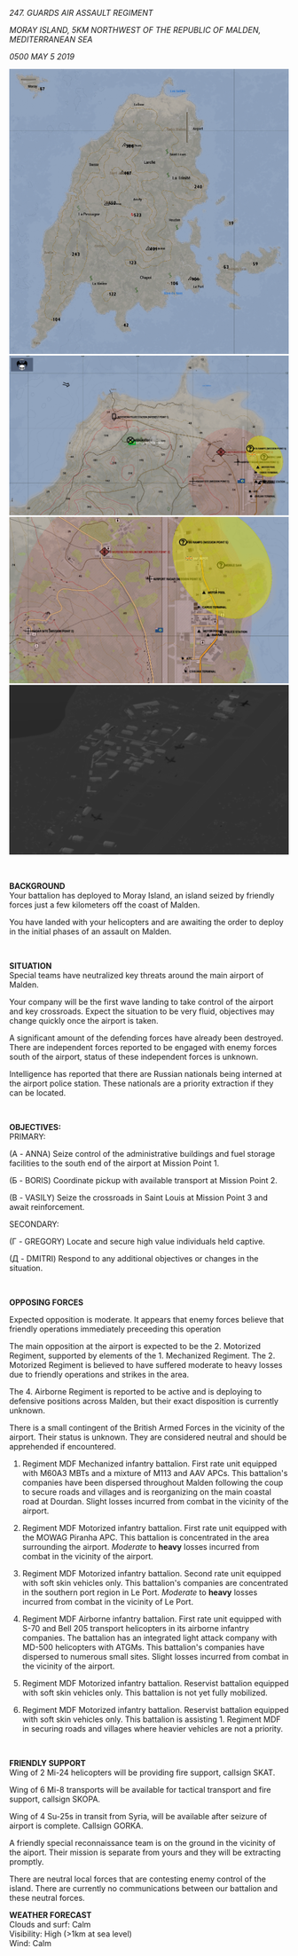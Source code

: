 *247. GUARDS AIR ASSAULT REGIMENT*

*MORAY ISLAND, 5KM NORTHWEST OF THE REPUBLIC OF MALDEN, MEDITERRANEAN SEA*

*0500 MAY 5 2019*

![alt text](https://github.com/WulfyWulf/CLIMB-MOUNT-OLYMPUS/blob/master/MISSION-01/m01.PNG "m01")
<br />
![alt text](https://github.com/WulfyWulf/CLIMB-MOUNT-OLYMPUS/blob/master/m02.PNG "m02")
<br />
![alt text](https://github.com/WulfyWulf/CLIMB-MOUNT-OLYMPUS/blob/master/m03.PNG "m03")
<br />
![alt text](https://github.com/WulfyWulf/CLIMB-MOUNT-OLYMPUS/blob/master/a01.PNG "a01")

<br />

**BACKGROUND**
<br />
Your battalion has deployed to Moray Island, an island seized by friendly forces just a few kilometers off the coast of Malden. 

You have landed with your helicopters and are awaiting the order to deploy in the initial phases of an assault on Malden.

<br />

**SITUATION**
<br />
Special teams have neutralized key threats around the main airport of Malden.

Your company will be the first wave landing to take control of the airport and key crossroads. Expect the situation to be very fluid, objectives may change quickly once the airport is taken.

A significant amount of the defending forces have already been destroyed. There are independent forces reported to be engaged with enemy forces south of the airport, status of these independent forces is unknown.

Intelligence has reported that there are Russian nationals being interned at the airport police station. These nationals are a priority extraction if they can be located.

<br />

**OBJECTIVES:**
<br />
PRIMARY: <br>

(А - ANNA) Seize control of the administrative buildings and fuel storage facilities to the south end of the airport at Mission Point 1.

(Б - BORIS) Coordinate pickup with available transport at Mission Point 2.

(В - VASILY) Seize the crossroads in Saint Louis at Mission Point 3 and await reinforcement.

SECONDARY: <br>

(Г - GREGORY) Locate and secure high value individuals held captive.

(Д - DMITRI) Respond to any additional objectives or changes in the situation.



<br />

**OPPOSING FORCES**
<br />

Expected opposition is moderate. It appears that enemy forces believe that friendly operations immediately preceeding this operation 

The main opposition at the airport is expected to be the 2. Motorized Regiment, supported by elements of the 1. Mechanized Regiment. The 2. Motorized Regiment is believed to have suffered moderate to heavy losses due to friendly operations and strikes in the area.

The 4. Airborne Regiment is reported to be active and is deploying to defensive positions across Malden, but their exact disposition is currently unknown.

There is a small contingent of the British Armed Forces in the vicinity of the airport. Their status is unknown. They are considered neutral and should be apprehended if encountered.

1. Regiment MDF Mechanized infantry battalion. First rate unit equipped with M60A3 MBTs and a mixture of M113 and AAV APCs. This battalion's companies have been dispersed throughout Malden following the coup to secure roads and villages and is reorganizing on the main coastal road at Dourdan. Slight losses incurred from combat in the vicinity of the airport.<br>

2. Regiment MDF Motorized infantry battalion. First rate unit equipped with the MOWAG Piranha APC. This battalion is concentrated in the area surrounding the airport. *Moderate* to **heavy** losses incurred from combat in the vicinity of the airport.<br>

3. Regiment MDF Motorized infantry battalion. Second rate unit equipped with soft skin vehicles only. This battalion's companies are concentrated in the southern port region in Le Port. *Moderate* to **heavy** losses incurred from combat in the vicinity of Le Port.<br>

4. Regiment MDF Airborne infantry battalion. First rate unit equipped with S-70 and Bell 205 transport helicopters in its airborne infantry companies. The battalion has an integrated light attack company with MD-500 helicopters with ATGMs. This battalion's companies have dispersed to numerous small sites. Slight losses incurred from combat in the vicinity of the airport.<br>

5. Regiment MDF Motorized infantry battalion. Reservist battalion equipped with soft skin vehicles only. This battalion is not yet fully mobilized.<br>

6. Regiment MDF Motorized infantry battalion. Reservist battalion equipped with soft skin vehicles only. This battalion is assisting 1. Regiment MDF in securing roads and villages where heavier vehicles are not a priority.

<br />

**FRIENDLY SUPPORT**
<br />
Wing of 2 Mi-24 helicopters will be providing fire support, callsign SKAT.

Wing of 6 Mi-8 transports will be available for tactical transport and fire support, callsign SKOPA.

Wing of 4 Su-25s in transit from Syria, will be available after seizure of airport is complete. Callsign GORKA.

A friendly special reconnaissance team is on the ground in the vicinity of the aiport. Their mission is separate from yours and they will be extracting promptly.

There are neutral local forces that are contesting enemy control of the island. There are currently no communications between our battalion and these neutral forces.
<br />

**WEATHER FORECAST**
<br />
Clouds and surf: Calm
<br />
Visibility: High (>1km at sea level)
<br />
Wind: Calm
